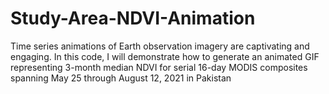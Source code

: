 # Study-Area-NDVI-Animation

Time series animations of Earth observation imagery are captivating and engaging. In this code,  I will demonstrate how to generate an animated GIF representing 3-month median NDVI for serial 16-day MODIS composites spanning May 25 through August 12, 2021 in Pakistan
